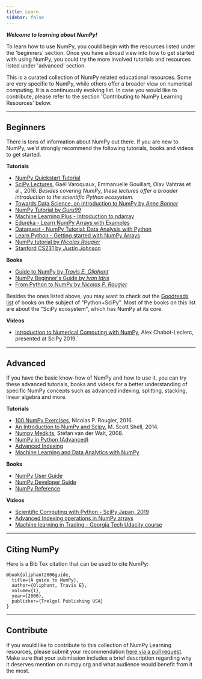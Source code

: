 ```yaml
---
title: Learn
sidebar: false
---
```


***Welcome to learning about NumPy!***

To learn how to use NumPy, you could begin with the resources listed under the 'beginners' section. Once you have a broad view into how to get started with using NumPy, you could try the more involved tutorials and resources listed under 'advanced' section.

This is a curated collection of NumPy related educational resources. Some are very specific to NumPy, while others offer a broader view on numerical computing. It is a continuously evolving list. In case you would like to contribute, please refer to the section 'Contributing to NumPy Learning Resources' below. 
***

## Beginners

There is tons of information about NumPy out there. If you are new to NumPy, we'd strongly recommend the following tutorials, books and videos to get started.

<i class="fad fa-chalkboard"></i> **Tutorials**

* [NumPy Quickstart Tutorial](https://numpy.org/devdocs/user/quickstart.html)
* [SciPy Lectures](http://www.scipy-lectures.org/), Gaël Varoquaux, Emmanuelle Gouillart, Olav Vahtras et al., 2016. *Besides covering NumPy, these lectures offer a broader introduction to the scientific Python ecosystem.*
* [Towards Data Science, an introduction to NumPy by *Anne Bonner*](https://towardsdatascience.com/the-ultimate-beginners-guide-to-numpy-f5a2f99aef54)
* [NumPy Tutorial by *Guru99*](https://www.guru99.com/numpy-tutorial.html)
* [Machine Learning Plus - Introduction to ndarray](https://www.machinelearningplus.com/python/numpy-tutorial-part1-array-python-examples/)
* [Edureka - Learn NumPy Arrays with Examples ](https://www.edureka.co/blog/python-numpy-tutorial/)
* [Dataquest - NumPy Tutorial: Data Analysis with Python](https://www.dataquest.io/blog/numpy-tutorial-python/)
* [Learn Python - Getting started with NumPy Arrays](https://www.learnpython.org/en/Numpy_Arrays)
* [NumPy tutorial by *Nicolas Rougier*](https://github.com/rougier/numpy-tutorial)
* [Stanford CS231 by *Justin Johnson*](http://cs231n.github.io/python-numpy-tutorial/)

<i class="fas fa-books"></i> **Books**

* [Guide to NumPy by *Travis E. Oliphant*](http://web.mit.edu/dvp/Public/numpybook.pdf)
* [NumPy Beginner's Guide by *Ivan Idris*](https://www.amazon.com/NumPy-Beginners-Guide-Ivan-Idris/dp/1782166084)
* [From Python to NumPy by *Nicolas P. Rougier*](https://www.labri.fr/perso/nrougier/from-python-to-numpy/) 

Besides the ones listed above, you may want to check out the [Goodreads list](https://www.goodreads.com/shelf/show/python-scipy) of books on the subject of "Python+SciPy". Most of the books on this list are about the "SciPy ecosystem", which has NumPy at its core.

<i class="far fa-file-video"></i> **Videos**

* [Introduction to Numerical Computing with NumPy](http://youtu.be/ZB7BZMhfPgk), Alex Chabot-Leclerc, presented at SciPy 2019.` 

***

## Advanced 

If you have the basic know-how of NumPy and how to use it, you can try these advanced tutorials, books and videos for a better understanding of specific NumPy concepts such as advanced indexing, splitting, stacking, linear algebra and more.

<i class="fad fa-chalkboard"></i> **Tutorials**

* [100 NumPy Exercises](http://www.labri.fr/perso/nrougier/teaching/numpy.100/index.html), Nicolas P. Rougier, 2016.
* [An Introduction to NumPy and Scipy](https://engineering.ucsb.edu/~shell/che210d/numpy.pdf), M. Scott Shell, 2014. 
* [Numpy Medkits](http://mentat.za.net/numpy/numpy_advanced_slides/), Stéfan van der Walt, 2008.
* [NumPy in Python (Advanced)](https://www.geeksforgeeks.org/numpy-python-set-2-advanced/)
* [Advanced Indexing](https://www.tutorialspoint.com/numpy/numpy_advanced_indexing.htm)
* [Machine Learning and Data Analytics with NumPy](https://www.machinelearningplus.com/python/numpy-tutorial-python-part2/)

<i class="fas fa-books"></i> **Books**

* [NumPy User Guide](https://numpy.org/devdocs/user/index.html)
* [NumPy Developer Guide](https://numpy.org/devdocs/dev/index.html)
* [NumPy Reference](https://numpy.org/devdocs/reference/index.html) 

<i class="far fa-file-video"></i> **Videos**

* [Scientific Computing with Python - SciPy Japan, 2019](https://www.youtube.com/watch?v=cYugp9IN1-Q)
* [Advanced Indexing operations in NumPy arrays](https://www.youtube.com/watch?v=2WTDrSkQBng) 
* [Machine learning in Trading - Georgia Tech Udacity course](https://www.udacity.com/course/machine-learning-for-trading--ud501)

***

## Citing NumPy

Here is a Bib Tex citation that can be used to cite NumPy:

    @book{oliphant2006guide, 
      title={A guide to NumPy}, 
      author={Oliphant, Travis E}, 
      volume={1}, 
      year={2006}, 
      publisher={Trelgol Publishing USA} 
    }

***

## Contribute

If you would like to contribute to this collection of NumPy Learning resources, please submit your recommendation [here via a pull request](github.com/numpy/numpy.org/blob/master/content/en/learn.md). Make sure that your submission includes a brief description regarding why it deserves mention on numpy.org and what audience would benefit from it the most.
